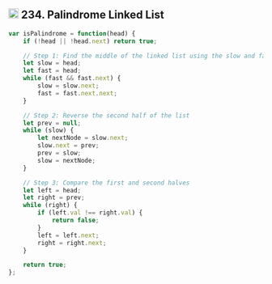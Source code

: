 <h2><img src="https://cdn4.iconfinder.com/data/icons/socialcones/508/Amazon-512.png" alt="amazon-icon" width="20" height="20"> 234. Palindrome Linked List</h2>

```javascript
var isPalindrome = function(head) {
    if (!head || !head.next) return true;

    // Step 1: Find the middle of the linked list using the slow and fast pointers
    let slow = head;
    let fast = head;
    while (fast && fast.next) {
        slow = slow.next;
        fast = fast.next.next;
    }

    // Step 2: Reverse the second half of the list
    let prev = null;
    while (slow) {
        let nextNode = slow.next;
        slow.next = prev;
        prev = slow;
        slow = nextNode;
    }

    // Step 3: Compare the first and second halves
    let left = head;
    let right = prev;
    while (right) {
        if (left.val !== right.val) {
            return false;
        }
        left = left.next;
        right = right.next;
    }

    return true;
};
```

